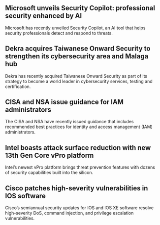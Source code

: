 ## Microsoft unveils Security Copilot: professional security enhanced by AI

Microsoft has recently unveiled Security Copilot, an AI tool that helps security professionals detect and respond to threats.

## Dekra acquires Taiwanese Onward Security to strengthen its cybersecurity area and Malaga hub

Dekra has recently acquired Taiwanese Onward Security as part of its strategy to become a world leader in cybersecurity services, testing and certification.

## CISA and NSA issue guidance for IAM administrators

The CISA and NSA have recently issued guidance that includes recommended best practices for identity and access management (IAM) administrators.

## Intel boasts attack surface reduction with new 13th Gen Core vPro platform

Intel’s newest vPro platform brings threat prevention features with dozens of security capabilities built into the silicon.

## Cisco patches high-severity vulnerabilities in IOS software

Cisco’s semiannual security updates for IOS and IOS XE software resolve high-severity DoS, command injection, and privilege escalation vulnerabilities.
